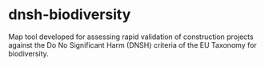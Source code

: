 # dnsh-biodiversity
Map tool developed for assessing rapid validation of construction projects against the Do No Significant Harm (DNSH) criteria of the EU Taxonomy for biodiversity.
